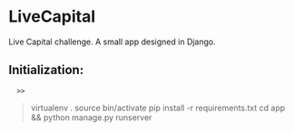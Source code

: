 # LiveCapital
Live Capital challenge. A small app designed in Django.

## Initialization:
```console
  >>
```
> virtualenv .
> source bin/activate
> pip install -r requirements.txt
> cd app && python manage.py runserver
